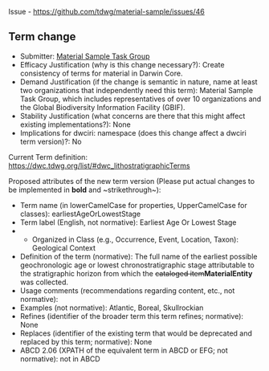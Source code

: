 Issue - https://github.com/tdwg/material-sample/issues/46

## Term change

* Submitter: [Material Sample Task Group](https://www.tdwg.org/community/osr/material-sample/)
* Efficacy Justification (why is this change necessary?): Create consistency of terms for material in Darwin Core.
* Demand Justification (if the change is semantic in nature, name at least two organizations that independently need this term): Material Sample Task Group, which includes representatives of over 10 organizations and the Global Biodiversity Information Facility (GBIF).
* Stability Justification (what concerns are there that this might affect existing implementations?): None
* Implications for dwciri: namespace (does this change affect a dwciri term version)?: No

Current Term definition: https://dwc.tdwg.org/list/#dwc_lithostratigraphicTerms

Proposed attributes of the new term version (Please put actual changes to be implemented in **bold** and ~strikethrough~):

* Term name (in lowerCamelCase for properties, UpperCamelCase for classes): earliestAgeOrLowestStage
* Term label (English, not normative): Earliest Age Or Lowest Stage
* * Organized in Class (e.g., Occurrence, Event, Location, Taxon): Geological Context
* Definition of the term (normative): The full name of the earliest possible geochronologic age or lowest chronostratigraphic stage attributable to the stratigraphic horizon from which the ~~cataloged item~~**MaterialEntity** was collected.
* Usage comments (recommendations regarding content, etc., not normative): 
* Examples (not normative): Atlantic, Boreal, Skullrockian
* Refines (identifier of the broader term this term refines; normative): None
* Replaces (identifier of the existing term that would be deprecated and replaced by this term; normative): None
* ABCD 2.06 (XPATH of the equivalent term in ABCD or EFG; not normative): not in ABCD

